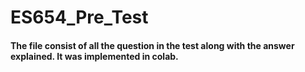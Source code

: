 # ES654_Pre_Test
#### The file consist of all the question in the test along with the answer explained. It was implemented in colab.
